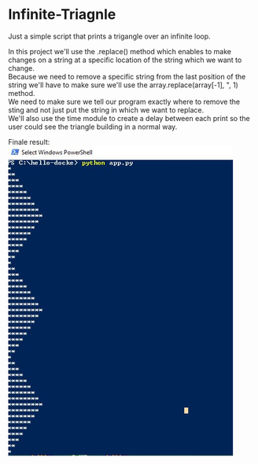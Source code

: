# Infinite-Triagnle
Just a simple script that prints a trigangle over an infinite loop.


In this project we'll use the .replace() method which enables to make changes on a string at a specific location of the string which we want to change.\
Because we need to remove a specific string from the last position of the string we'll have to make sure we'll use the array.replace(array[-1], ", 1) method.\
We need to make sure we tell our program exactly where to remove the sting and not just put the string in which we want to replace.\
We'll also use the time module to create a delay between each print so the user could see the triangle building in a normal way.

Finale result:\
![alt text](https://github.com/ofhas/Infinite-Triagnle/blob/main/readme_image/sample.JPG)

